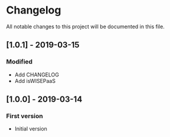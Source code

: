 # Changelog
All notable changes to this project will be documented in this file.

## [1.0.1] - 2019-03-15
### Modified
- Add CHANGELOG
- Add isWISEPaaS

## [1.0.0] - 2019-03-14
### First version
- Initial version